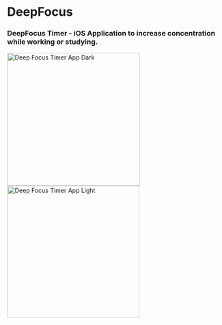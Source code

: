 # DeepFocus
### DeepFocus Timer - iOS Application to increase concentration while working or studying.

<img width="311" alt="Deep Focus Timer App Dark" src="https://github.com/GaitovRK/DeepFocus/assets/100293747/c4bbbaea-b381-49e3-8683-7062c3d7addc">
<img width="309" alt="Deep Focus Timer App Light" src="https://github.com/GaitovRK/DeepFocus/assets/100293747/050359e5-3657-40aa-8430-be5ba09417b9">
